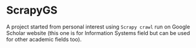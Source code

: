 # ScrapyGS
A project started from personal interest using `Scrapy crawl` run on Google Scholar website (this one is for Information Systems field but can be used for other academic fields too).
